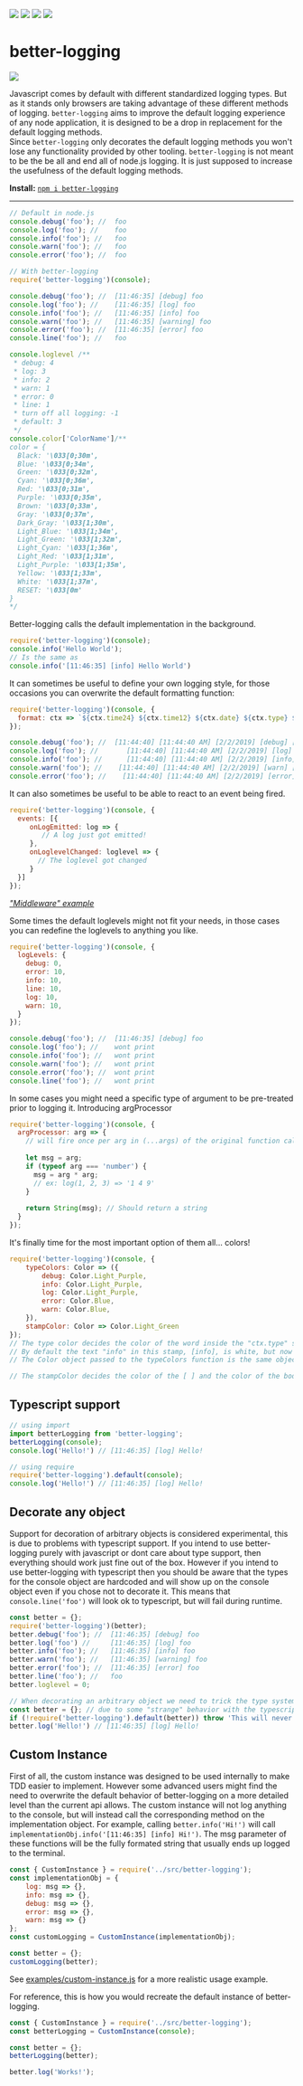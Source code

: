 
![](https://img.shields.io/npm/v/better-logging.svg) 
![](https://img.shields.io/npm/types/better-logging.svg)
![](https://img.shields.io/npm/dt/better-logging.svg)
![](https://img.shields.io/npm/l/better-logging.svg)

# better-logging

![](images/output.png)

Javascript comes by default with different standardized logging types. But as it stands only browsers are taking advantage of these different methods of logging. `better-logging` aims to improve the default logging experience of any node application, it is designed to be a drop in replacement for the default logging methods. <br>
Since `better-logging` only decorates the default logging methods you won't lose any functionality provided by other tooling. `better-logging` is not meant to be the be all and end all of node.js logging. It is just supposed to increase the usefulness of the default logging methods.

__Install:__ [`npm i better-logging`](https://www.npmjs.com/package/better-logging)

---

```js
// Default in node.js
console.debug('foo'); //  foo
console.log('foo'); //    foo
console.info('foo'); //   foo
console.warn('foo'); //   foo
console.error('foo'); //  foo

// With better-logging
require('better-logging')(console);

console.debug('foo'); //  [11:46:35] [debug] foo
console.log('foo'); //    [11:46:35] [log] foo
console.info('foo'); //   [11:46:35] [info] foo
console.warn('foo'); //   [11:46:35] [warning] foo
console.error('foo'); //  [11:46:35] [error] foo
console.line('foo'); //   foo

console.loglevel /**
 * debug: 4
 * log: 3
 * info: 2
 * warn: 1
 * error: 0
 * line: 1
 * turn off all logging: -1
 * default: 3
 */
console.color['ColorName']/**
color = {
  Black: '\033[0;30m',
  Blue: '\033[0;34m',
  Green: '\033[0;32m',
  Cyan: '\033[0;36m',
  Red: '\033[0;31m',
  Purple: '\033[0;35m',
  Brown: '\033[0;33m',
  Gray: '\033[0;37m',
  Dark_Gray: '\033[1;30m',
  Light_Blue: '\033[1;34m',
  Light_Green: '\033[1;32m',
  Light_Cyan: '\033[1;36m',
  Light_Red: '\033[1;31m',
  Light_Purple: '\033[1;35m',
  Yellow: '\033[1;33m',
  White: '\033[1;37m',
  RESET: '\033[0m'
}
*/
```

Better-logging calls the default implementation in the background.
```js
require('better-logging')(console);
console.info('Hello World');
// Is the same as
console.info('[11:46:35] [info] Hello World')
```

It can sometimes be useful to define your own logging style, for those occasions you can overwrite the default formatting function:
```js
require('better-logging')(console, {
  format: ctx => `${ctx.time24} ${ctx.time12} ${ctx.date} ${ctx.type} ${ctx.unix} ${ctx.STAMP('lel', console.color.Brown)} ${ctx.msg}`
});

console.debug('foo'); //  [11:44:40] [11:44:40 AM] [2/2/2019] [debug] [1549104280572] [lel] foo
console.log('foo'); //       [11:44:40] [11:44:40 AM] [2/2/2019] [log] [1549104280574] [lel] foo
console.info('foo'); //      [11:44:40] [11:44:40 AM] [2/2/2019] [info] [1549104280577] [lel] foo
console.warn('foo'); //    [11:44:40] [11:44:40 AM] [2/2/2019] [warn] [1549104280579] [lel] foo
console.error('foo'); //    [11:44:40] [11:44:40 AM] [2/2/2019] [error] [1549104280580] [lel] foo
```

It can also sometimes be useful to be able to react to an event being fired.
```js
require('better-logging')(console, {
  events: [{
     onLogEmitted: log => {
        // A log just got emitted!
     },
     onLoglevelChanged: loglevel => {
       // The loglevel got changed
     }
  }] 
});
```

_["Middleware" example](examples/better-logging-lowdb.md)_

Some times the default loglevels might not fit your needs, in those cases you can redefine the loglevels to anything you like.
```js
require('better-logging')(console, {
  logLevels: {
    debug: 0,
    error: 10,
    info: 10,
    line: 10,
    log: 10,
    warn: 10,
  }
});

console.debug('foo'); //  [11:46:35] [debug] foo
console.log('foo'); //    wont print
console.info('foo'); //   wont print
console.warn('foo'); //   wont print
console.error('foo'); //  wont print
console.line('foo'); //   wont print
```

In some cases you might need a specific type of argument to be pre-treated prior to logging it. Introducing argProcessor

```js
require('better-logging')(console, {
  argProcessor: arg => {
    // will fire once per arg in (...args) of the original function call
  
    let msg = arg;
    if (typeof arg === 'number') {
      msg = arg * arg;
      // ex: log(1, 2, 3) => '1 4 9'
    }
  
    return String(msg); // Should return a string
  }
});
```

It's finally time for the most important option of them all... colors!
```js
require('better-logging')(console, {
    typeColors: Color => ({
        debug: Color.Light_Purple,
        info: Color.Light_Purple,
        log: Color.Light_Purple,
        error: Color.Blue,
        warn: Color.Blue,
    }),
    stampColor: Color => Color.Light_Green
});
// The type color decides the color of the word inside the "ctx.type" stamp.
// By default the text "info" in this stamp, [info], is white, but now it can be any color you want (or that your terminal supports) :)
// The Color object passed to the typeColors function is the same object as console.color will be after the decoration.

// The stampColor decides the color of the [ ] and the color of the body of certain stamps, such as time stamp
```

## Typescript support

```ts
// using import
import betterLogging from 'better-logging';
betterLogging(console);
console.log('Hello!') // [11:46:35] [log] Hello!
```

```ts
// using require
require('better-logging').default(console);
console.log('Hello!') // [11:46:35] [log] Hello!
```

## Decorate any object

Support for decoration of arbitrary objects is considered experimental, this is due to problems with typescript support. If you intend to use better-logging purely with javascript or dont care about type support, then everything should work just fine out of the box. However if you intend to use better-logging with typescript then you should be aware that the types for the console object are hardcoded and will show up on the console object even if you chose not to decorate it. This means that `console.line('foo')` will look ok to typescript, but will fail during runtime.

```js
const better = {};
require('better-logging')(better);
better.debug('foo'); //  [11:46:35] [debug] foo
better.log('foo') //     [11:46:35] [log] foo
better.info('foo'); //   [11:46:35] [info] foo
better.warn('foo'); //   [11:46:35] [warning] foo
better.error('foo'); //  [11:46:35] [error] foo
better.line('foo'); //   foo
better.loglevel = 0;
```

```ts
// When decorating an arbitrary object we need to trick the type system into thinking that better-logging might infact fail to decorate our object.
const better = {}; // due to some "strange" behavior with the typescript type system this has to be CONST.
if (!require('better-logging').default(better)) throw 'This will never happen';
better.log('Hello!') // [11:46:35] [log] Hello!
```

## Custom Instance

First of all, the custom instance was designed to be used internally to make TDD easier to implement. However some advanced users might find the need to overwrite the default behavior of better-logging on a more detailed level than the current api allows. The custom instance will not log anything to the console, but will instead call the corresponding method on the implementation object. For example, calling `better.info('Hi!')` will call `implementationObj.info('[11:46:35] [info] Hi!')`. The msg parameter of these functions will be the fully formated string that usually ends up logged to the terminal.

```js
const { CustomInstance } = require('../src/better-logging');
const implementationObj = {
    log: msg => {},
    info: msg => {},
    debug: msg => {},
    error: msg => {},
    warn: msg => {}
};
const customLogging = CustomInstance(implementationObj);

const better = {};
customLogging(better);
```

See [examples/custom-instance.js](examples/custom-instance.js) for a more realistic usage example.

For reference, this is how you would recreate the default instance of better-logging.
```js
const { CustomInstance } = require('../src/better-logging');
const betterLogging = CustomInstance(console);

const better = {};
betterLogging(better);

better.log('Works!');
```
